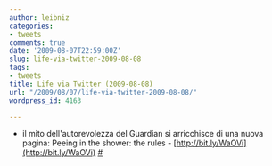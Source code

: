 ```yaml
---
author: leibniz
categories:
- tweets
comments: true
date: '2009-08-07T22:59:00Z'
slug: life-via-twitter-2009-08-08
tags:
- tweets
title: Life via Twitter (2009-08-08)
url: "/2009/08/07/life-via-twitter-2009-08-08/"
wordpress_id: 4163

---
```

* il mito dell'autorevolezza del Guardian si arricchisce di una nuova pagina: Peeing in the shower: the rules - [http://bit.ly/WaOVi](http://bit.ly/WaOVi) [#](http://twitter.com/leibniz/statuses/3177883372)


